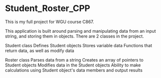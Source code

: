 # Student_Roster_CPP
This is my full project for WGU course C867.

This application is built around parsing and manipulating data from an input string, and storing them in objects.  There are 2 classes in the project.

Student class
  Defines Student objects
  Stores variable data
  Functions that return data, as well as modify data

Roster class
  Parses data from a string
  Creates an array of pointers to Student objects
  Modifies data in the Student objects
  Ability to make calculations using Student object's data members and output results


